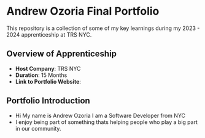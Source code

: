 # Andrew Ozoria Final Portfolio

This repository is a collection of some of my key learnings during my 2023 - 2024 apprenticeship at TRS NYC.

## Overview of Apprenticeship

- **Host Company**: TRS NYC
- **Duration**: 15 Months
- **Link to Portfolio Website**:

## Portfolio Introduction

- Hi My name is Andrew Ozoria I am a Software Developer from NYC
- I enjoy being part of something thats helping people who play a big part in our community.
